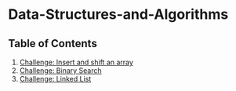 # Data-Structures-and-Algorithms
## Table of Contents

1. [Challenge: Insert and shift an array](https://github.com/Bigrig72/data_structures_and_algorithms_401/tree/master/Challenges/arrayShift)
2. [Challenge: Binary Search](https://github.com/Bigrig72/data_structures_and_algorithms_401/tree/master/Challenges/BinarySearch)
3. [Challenge: Linked List](https://github.com/Bigrig72/data_structures_and_algorithms_401/tree/master/Challenges/LinkedList/LinkedList)

